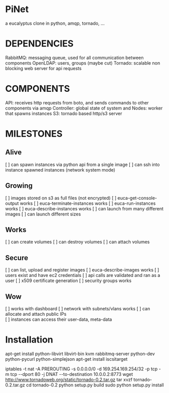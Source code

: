 PiNet
=====

a eucalyptus clone in python, amqp, tornado, ...

DEPENDENCIES
============

RabbitMQ: messaging queue, used for all communication between components
OpenLDAP: users, groups (maybe cut)
Tornado:  scalable non blocking web server for api requests

COMPONENTS
==========

API: receives http requests from boto, and sends commands to other components via amqp
Controller: global state of system and 
Nodes: worker that spawns instances
S3: tornado based http/s3 server

MILESTONES
==========

Alive
-----

  [ ] can spawn instances via python api from a single image
  [ ] can ssh into instance spawned instances (network system mode)

Growing
-------

  [ ] images stored on s3 as full files (not encrypted)
  [ ] euca-get-console-output works
  [ ] euca-terminate-instances works
  [ ] euca-run-instances works
  [ ] euca-describe-instances works
  [ ] can launch from many different images
  [ ] can launch different sizes

Works
-----

  [ ] can create volumes
  [ ] can destroy volumes
  [ ] can attach volumes

Secure
------

  [ ] can list, upload and register images
  [ ] euca-describe-images works
  [ ] users exist and have ec2 credentials
  [ ] api calls are validated and ran as a user
  [ ] x509 certificate generation
  [ ] security groups works

Wow
----

  [ ] works with dashboard
  [ ] network with subnets/vlans works
  [ ] can allocate and attach public IPs   
  [ ] instances can access their user-data, meta-data

Installation
============

  apt-get install python-libvirt libvirt-bin kvm rabbitmq-server python-dev python-pycurl python-simplejson
  apt-get install iscsitarget

  iptables -t nat -A PREROUTING -s 0.0.0.0/0 -d 169.254.169.254/32 -p tcp -m tcp --dport 80 -j DNAT --to-destination 10.0.0.2:8773
  wget http://www.tornadoweb.org/static/tornado-0.2.tar.gz
  tar xvzf tornado-0.2.tar.gz
  cd tornado-0.2
  python setup.py build
  sudo python setup.py install
